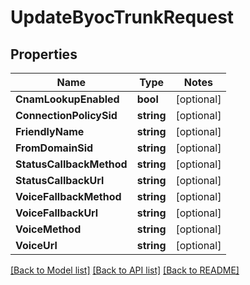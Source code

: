 # UpdateByocTrunkRequest

## Properties
Name | Type | Notes
------------ | ------------- | -------------
**CnamLookupEnabled** | **bool** | [optional] 
**ConnectionPolicySid** | **string** | [optional] 
**FriendlyName** | **string** | [optional] 
**FromDomainSid** | **string** | [optional] 
**StatusCallbackMethod** | **string** | [optional] 
**StatusCallbackUrl** | **string** | [optional] 
**VoiceFallbackMethod** | **string** | [optional] 
**VoiceFallbackUrl** | **string** | [optional] 
**VoiceMethod** | **string** | [optional] 
**VoiceUrl** | **string** | [optional] 

[[Back to Model list]](../README.md#documentation-for-models) [[Back to API list]](../README.md#documentation-for-api-endpoints) [[Back to README]](../README.md)


